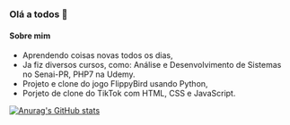 ### Olá a todos 👋

#### Sobre mim 
  
  - Aprendendo coisas novas todos os dias,
  - Ja fiz diversos cursos, como: 
        Análise e Desenvolvimento de Sistemas no Senai-PR,
        PHP7 na Udemy.
  - Projeto e clone do jogo FlippyBird usando Python,
  - Porjeto de clone do TikTok com HTML, CSS e JavaScript.

[![Anurag's GitHub stats](https://github-readme-stats.vercel.app/api?username=YuriiTerezin&show_icons=true&theme=dark)](https://github.com/anuraghazra/github-readme-stats)
